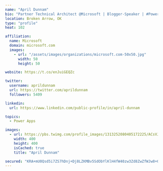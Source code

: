 ```yaml
---
name: "April Dunnam"
bio: "Partner Technical Architect @Microsoft | Blogger-Speaker | #PowerApps, #PowerAutomate, #Office365, #SharePoint | #WIT | #Karaoke Queen"
location: Broken Arrow, OK
type: "profile"
heat: 102

affiliation:
  name: Microsoft
  domain: microsoft.com
  images:
    - url: "/assets/images/organizations/microsoft.com-50x50.jpg"
      width: 50
      height: 50

website: https://t.co/enJuiGEQZc

twitter:
  username: aprildunnam
  url: https://twitter.com/aprildunnam
  followers: 5409

linkedin:
  url: https://www.linkedin.com/public-profile/in/april-dunnam

topics:
  - Power Apps

images:
  - url: https://pbs.twimg.com/profile_images/1313252080405172225/ACsVJFqU_400x400.jpg
    width: 400
    height: 400
    isCached: true
    title: "April Dunnam"

secured: "KRA+mU0Qsd5i7ZS7hDnj+Dj8LZKMBv5SdObYlKlH4fW40zw3Zd8ZwZfWJw8+OBRF+Lov0C1mMH++CVuvTUrdzvE9zN7u5rAOrGTvgtj/WVkoHZrl4CH7Kukonu0fcsK6CsdZTFIg51lL+aWTBoFi+Ie0lEvXIpP0X/5OGOGVPRR36bUKzeqbzCvBiXeRc0EJTTG3uztOKXGR2uDfylaXWPCBjSfyB8+jDILN2o8KDTCcm8GWEolwfqR+OhQ8EHk89zo1d96oFUbkhike3GXFDmL6WFM4Fj0kSzqUDOqtv21Z1CraHe7tHSND3nba42JFrJ00uE780MscbNMI11AB1AxvumPZXKt7sWcfX/+ITqfbhKOq2Dam9Ou9h53f+tudOInfleNMP/uNm5fCtZscGYAzTPjl9V3StcF9+lutI6U=;8vQoU2gwPIMMfYETxM8w9g=="
---
```


